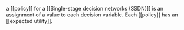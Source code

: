 a [[policy]] for a [[Single-stage decision networks (SSDN)]] is an assignment of a value to each decision variable. Each [[policy]] has an [[expected utility]].